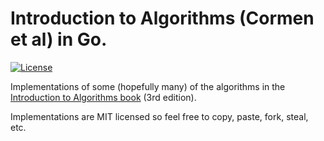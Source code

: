 # Introduction to Algorithms (Cormen et al) in Go.

[![License](https://img.shields.io/apm/l/vim-mode.svg)](http://github.com/fernandezpablo85/cormen/blob/master/LICENSE.txt)

Implementations of some (hopefully many) of the algorithms in the [Introduction to Algorithms book](http://www.amazon.com/Introduction-Algorithms-Edition-Thomas-Cormen/dp/0262033844) (3rd edition).

Implementations are MIT licensed so feel free to copy, paste, fork, steal, etc.

